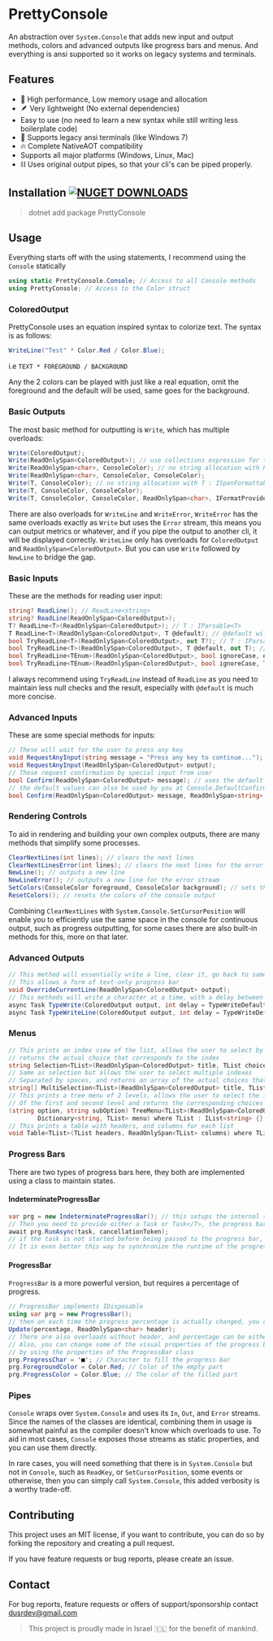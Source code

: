 # PrettyConsole

An abstraction over `System.Console` that adds new input and output methods, colors and advanced outputs like progress bars and menus. And everything is ansi supported so it works on legacy systems and terminals.

## Features

* 🚀 High performance, Low memory usage and allocation
* 🪶 Very lightweight (No external dependencies)
* Easy to use (no need to learn a new syntax while still writing less boilerplate code)
* 💾 Supports legacy ansi terminals (like Windows 7)
* 🔥 Complete NativeAOT compatibility
* Supports all major platforms (Windows, Linux, Mac)
* ⛓ Uses original output pipes, so that your cli's can be piped properly.

## Installation [![NUGET DOWNLOADS](https://img.shields.io/nuget/dt/PrettyConsole?label=Downloads)](https://www.nuget.org/packages/PrettyConsole/)

> dotnet add package PrettyConsole

## Usage

Everything starts off with the using statements, I recommend using the `Console` statically

```csharp
using static PrettyConsole.Console; // Access to all Console methods
using PrettyConsole; // Access to the Color struct
```

### ColoredOutput

PrettyConsole uses an equation inspired syntax to colorize text. The syntax is as follows:

```csharp
WriteLine("Test" * Color.Red / Color.Blue);
```

i.e `TEXT * FOREGROUND / BACKGROUND`

Any the 2 colors can be played with just like a real equation, omit the foreground and the default will be used,
same goes for the background.

### Basic Outputs

The most basic method for outputting is `Write`, which has multiple overloads:

```csharp
Write(ColoredOutput);
Write(ReadOnlySpan<ColoredOutput>); // use collections expression for the compiler to inline the array
Write(ReadOnlySpan<char>, ConsoleColor); // no string allocation with ReadOnlySpan<char>
Write(ReadOnlySpan<char>, ConsoleColor, ConsoleColor);
Write(T, ConsoleColor); // no string allocation with T : ISpanFormattable
Write(T, ConsoleColor, ConsoleColor);
Write(T, ConsoleColor, ConsoleColor, ReadOnlySpan<char>, IFormatProvider?);
```

There are also overloads for `WriteLine` and `WriteError`, `WriteError` has the same overloads exactly as `Write` but uses the `Error` stream, this means you can output metrics or whatever, and if you pipe the output to another cli, it will be displayed correctly. `WriteLine` only has overloads for `ColoredOutput` and `ReadOnlySpan<ColoredOutput>`. But you can use `Write` followed by `NewLine` to bridge the gap.

### Basic Inputs

These are the methods for reading user input:

```csharp
string? ReadLine(); // ReadLine<string>
string? ReadLine(ReadOnlySpan<ColoredOutput>);
T? ReadLine<T>(ReadOnlySpan<ColoredOutput>); // T : IParsable<T>
T ReadLine<T>(ReadOnlySpan<ColoredOutput>, T @default); // @default will be returned if parsing fails
bool TryReadLine<T>(ReadOnlySpan<ColoredOutput>, out T?); // T : IParsable<T>
bool TryReadLine<T>(ReadOnlySpan<ColoredOutput>, T @default, out T); // @default will be returned if parsing fails
bool TryReadLine<TEnum>(ReadOnlySpan<ColoredOutput>, bool ignoreCase, out TEnum?); // TEnum : struct, Enum
bool TryReadLine<TEnum>(ReadOnlySpan<ColoredOutput>, bool ignoreCase, TEnum @default, out TEnum); // @default will be returned if parsing fails
```

I always recommend using `TryReadLine` instead of `ReadLine` as you need to maintain less null checks and the result,
especially with `@default` is much more concise.

### Advanced Inputs

These are some special methods for inputs:

```csharp
// These will wait for the user to press any key
void RequestAnyInput(string message = "Press any key to continue...");
void RequestAnyInput(ReadOnlySpan<ColoredOutput> output);
// These request confirmation by special input from user
bool Confirm(ReadOnlySpan<ColoredOutput> message); // uses the default values ["y", "yes"]
// the default values can also be used by you at Console.DefaultConfirmValues
bool Confirm(ReadOnlySpan<ColoredOutput> message, ReadOnlySpan<string> trueValues, bool emptyIsTrue = true);
```

### Rendering Controls

To aid in rendering and building your own complex outputs, there are many methods that simplify some processes.

```csharp
ClearNextLines(int lines); // clears the next lines
ClearNextLinesError(int lines); // clears the next lines for the error stream
NewLine(); // outputs a new line
NewLineError(); // outputs a new line for the error stream
SetColors(ConsoleColor foreground, ConsoleColor background); // sets the colors of the console output
ResetColors(); // resets the colors of the console output
```

Combining `ClearNextLines` with `System.Console.SetCursorPosition` will enable you to efficiently use the same space in the console for continuous output, such as progress outputting, for some cases there are also built-in methods for this, more on that later.

### Advanced Outputs

```csharp
// This method will essentially write a line, clear it, go back to same position
// This allows a form of text-only progress bar
void OverrideCurrentLine(ReadOnlySpan<ColoredOutput> output);
// This methods will write a character at a time, with a delay between each character
async Task TypeWrite(ColoredOutput output, int delay = TypeWriteDefaultDelay);
async Task TypeWriteLine(ColoredOutput output, int delay = TypeWriteDefaultDelay);
```

### Menus

```csharp
// This prints an index view of the list, allows the user to select by index
// returns the actual choice that corresponds to the index
string Selection<TList>(ReadOnlySpan<ColoredOutput> title, TList choices) where TList : IList<string> {}
// Same as selection but allows the user to select multiple indexes
// Separated by spaces, and returns an array of the actual choices that correspond to the indexes
string[] MultiSelection<TList>(ReadOnlySpan<ColoredOutput> title, TList choices) where TList : IList<string> {}
// This prints a tree menu of 2 levels, allows the user to select the index
// Of the first and second level and returns the corresponding choices
(string option, string subOption) TreeMenu<TList>(ReadOnlySpan<ColoredOutput> title,
        Dictionary<string, TList> menu) where TList : IList<string> {}
// This prints a table with headers, and columns for each list
void Table<TList>(TList headers, ReadOnlySpan<TList> columns) where TList : IList<string> {}
```

### Progress Bars

There are two types of progress bars here, they both are implemented using a class to maintain states.

#### IndeterminateProgressBar

```csharp
var prg = new IndeterminateProgressBar(); // this setups the internal states
// Then you need to provide either a Task or Task</T>, the progress bar binds to it and runs until the task completes
await prg.RunAsync(task, cancellationToken);
// if the task is not started before being passed to the progress bar, it will be started automatically
// It is even better this way to synchronize the runtime of the progress bar with the task
```

#### ProgressBar

`ProgressBar` is a more powerful version, but requires a percentage of progress.

```csharp
// ProgressBar implements IDisposable
using var prg = new ProgressBar();
// then on each time the progress percentage is actually changed, you call Update
Update(percentage, ReadOnlySpan<char> header);
// There are also overloads without header, and percentage can be either int or double (0-100)
// Also, you can change some of the visual properties of the progress bar after initialization
// by using the properties of the ProgressBar class
prg.ProgressChar = '■'; // Character to fill the progress bar
prg.ForegroundColor = Color.Red; // Color of the empty part
prg.ProgressColor = Color.Blue; // The color of the filled part
```

### Pipes

`Console` wraps over `System.Console` and uses its `In`, `Out`, and `Error` streams. Since the names of the classes are identical, combining them in usage is somewhat painful as the compiler doesn't know which overloads to use. To aid in most cases,
`Console` exposes those streams as static properties, and you can use them directly.

In rare cases, you will need something that there is in `System.Console` but not in `Console`, such as `ReadKey`, or `SetCursorPosition`, some events or otherwise, then you can simply call `System.Console`, this added verbosity is a worthy trade-off.

## Contributing

This project uses an MIT license, if you want to contribute, you can do so by forking the repository and creating a pull request.

If you have feature requests or bug reports, please create an issue.

## Contact

For bug reports, feature requests or offers of support/sponsorship contact <dusrdev@gmail.com>

> This project is proudly made in Israel 🇮🇱 for the benefit of mankind.
